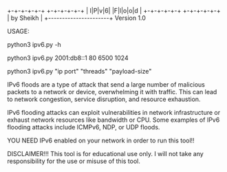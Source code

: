 +-+-+-+-+-+ +-+-+-+-+-+
| I|P|v|6|  |F|l|o|o|d |
+-+-+-+-+-+ +-+-+-+-+-+
|       by Sheikh      |
+----------------------+
     Version 1.0

USAGE: 

python3 ipv6.py -h

python3 ipv6.py 2001:db8::1 80 6500 1024

python3 ipv6.py "ip port" "threads" "payload-size"


 IPv6 floods are a type of attack that send a large number of malicious packets to a network or device, overwhelming it with traffic. This can lead to network congestion, service disruption, and resource exhaustion. 
 
 IPv6 flooding attacks can exploit vulnerabilities in network infrastructure or exhaust network resources like bandwidth or CPU. Some examples of IPv6 flooding attacks include ICMPv6, NDP, or UDP floods.
 
 YOU NEED IPv6 enabled on your network in order to run this tool!!

 DISCLAIMER!!! This tool is for educational use only. I will not take any responsibility for the use or misuse of this tool.
